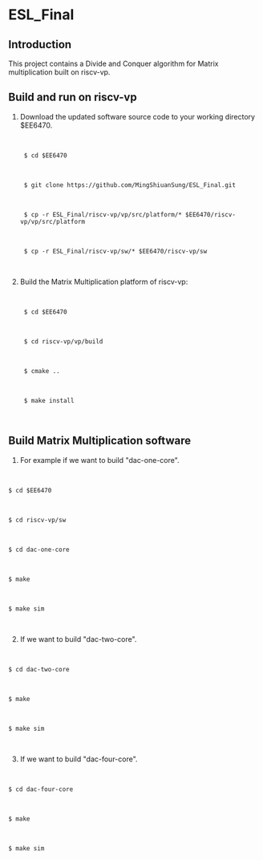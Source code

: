 # ESL_Final

## Introduction
This project contains a Divide and Conquer algorithm for Matrix multiplication built on riscv-vp. <br>

## Build and run on riscv-vp

1. Download the updated software source code to your working directory $EE6470. <br>

    <br>

        $ cd $EE6470 
    <br>

        $ git clone https://github.com/MingShiuanSung/ESL_Final.git
    <br>

        $ cp -r ESL_Final/riscv-vp/vp/src/platform/* $EE6470/riscv-vp/vp/src/platform
    <br>

        $ cp -r ESL_Final/riscv-vp/sw/* $EE6470/riscv-vp/sw
    <br>

2. Build the Matrix Multiplication platform of riscv-vp:

    <br>

        $ cd $EE6470
    <br>

        $ cd riscv-vp/vp/build
    <br>

        $ cmake ..
    <br>

        $ make install
    <br>

## Build Matrix Multiplication software

1. For example if we want to build "dac-one-core". <br>

<br>

    $ cd $EE6470
<br>

    $ cd riscv-vp/sw
<br>

    $ cd dac-one-core
<br>

    $ make
<br>

    $ make sim
<br>

2. If we want to build "dac-two-core". <br>

<br>

    $ cd dac-two-core
<br>

    $ make
<br>

    $ make sim
<br>

3. If we want to build "dac-four-core". <br>

<br>

    $ cd dac-four-core
<br>

    $ make
<br>

    $ make sim
<br>